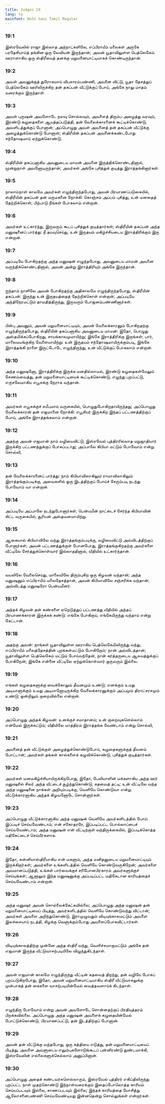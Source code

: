 ```yaml
---
title: Judges 19
lang: ta
mainfont: Noto Sans Tamil Regular
---
```


###  19:1

இஸ்ரவேலில் ராஜா இல்லாத அந்நாட்களிலே, எப்பிராயீம் மலைகள் அருகே பரதேசியாய்த் தங்கின ஒரு லேவியன் இருந்தான்; அவன் யூதாவிலுள்ள பெத்லெகேம் ஊராளாகிய ஒரு ஸ்திரீயைத் தனக்கு மறுமனையாட்டியாகக் கொண்டிருந்தான்.

###  19:2

அவள் அவனுக்குத் துரோகமாய் விபசாரம்பண்ணி, அவனை விட்டு, யூதா தேசத்துப் பெத்லெகேம் ஊரிலிருக்கிற தன் தகப்பன் வீட்டுக்குப் போய், அங்கே நாலு மாதம் வரைக்கும் இருந்தாள்.

###  19:3

அவள் புருஷன் அவளோடே நலவு சொல்லவும், அவளைத் திரும்ப அழைத்து வரவும், இரண்டு கழுதைகளை ஆயத்தப்படுத்தி, தன் வேலைக்காரனைக் கூட்டிக்கொண்டு, அவளிடத்துக்குப் போனான்; அப்பொழுது அவள் அவனைத் தன் தகப்பன் வீட்டுக்கு அழைத்துக்கொண்டு போனாள்; ஸ்திரீயின் தகப்பன் அவனைக்கண்டபோது சந்தோஷமாய் ஏற்றுக்கொண்டு,

###  19:4

ஸ்திரீயின் தகப்பனாகிய அவனுடைய மாமன் அவனை இருத்திக்கொண்டதினால், மூன்றுநாள் அவனோடிருந்தான்; அவர்கள் அங்கே புசித்துக் குடித்து இராத்தங்கினார்கள்.

###  19:5

நாலாம்நாள் காலமே அவர்கள் எழுந்திருந்தபோது, அவன் பிரயாணப்படுகையில், ஸ்திரீயின் தகப்பன் தன் மருமகனை நோக்கி: கொஞ்சம் அப்பம் புசித்து, உன் மனதைத் தேற்றிக்கொள்; பிற்பாடு நீங்கள் போகலாம் என்றான்.

###  19:6

அவர்கள் உட்கார்ந்து, இருவரும் கூடப் புசித்துக் குடித்தார்கள்; ஸ்திரீயின் தகப்பன் அந்த மனுஷனைப் பார்த்து: நீ தயவுசெய்து, உன் இருதயம் மகிழ்ச்சியடைய இராத்திரிக்கும் இரு என்றான்.

###  19:7

அப்படியே போகிறதற்கு அந்த மனுஷன் எழுந்தபோது, அவனுடைய மாமன் அவனை வருந்திக்கொண்டதினால், அவன் அன்று இராத்திரியும் அங்கே இருந்தான்.

###  19:8

ஐந்தாம் நாளிலே அவன் போகிறதற்கு அதிகாலமே எழுந்திருந்தபோது, ஸ்திரீயின் தகப்பன்: இருந்து உன் இருதயத்தைத் தேற்றிக்கொள் என்றான்; அப்படியே அந்திநேரமட்டும் தாமதித்திருந்து, இருவரும் போஜனம்பண்ணினார்கள்.

###  19:9

பின்பு அவனும், அவன் மறுமனையாட்டியும், அவன் வேலைக்காரனும் போகிறதற்கு எழுந்திருந்தபோது, ஸ்திரீயின் தகப்பனாகிய அவனுடைய மாமன்: இதோ, பொழுது அஸ்தமிக்கப்போகிறது, சாயங்காலமுமாயிற்று; இங்கே இராத்திரிக்கு இருங்கள்; பார், மாலைமயங்குகிற வேளையாயிற்று: உன் இருதயம் சந்தோஷமாயிருக்கும்படி, இங்கே இராத்தங்கி நாளை இருட்டோடே எழுந்திருந்து, உன் வீட்டுக்குப் போகலாம் என்றான்.

###  19:10

அந்த மனுஷனோ, இராத்திரிக்கு இருக்க மனதில்லாமல், இரண்டு கழுதைகள்மேலும் சேணம்வைத்து, தன் மறுமனையாட்டியைக் கூட்டிக்கொண்டு, எழுந்து புறப்பட்டு, எருசலேமாகிய எபூசுக்கு நேராக வந்தான்.

###  19:11

அவர்கள் எபூசுக்குச் சமீபமாய் வருகையில், பொழுதுபோகிறதாயிருந்தது; அப்பொழுது வேலைக்காரன் தன் எஜமானை நோக்கி: எபூசியர் இருக்கிற இந்தப் பட்டணத்திற்குப் போய், அங்கே இராத்தங்கலாம் என்றான்.

###  19:12

அதற்கு அவன் எஜமான் நாம் வழியைவிட்டு, இஸ்ரவேல் புத்திரரில்லாத மறுஜாதியார் இருக்கிற பட்டணத்துக்குப் போகப்படாது; அப்பாலே கிபியா மட்டும் போவோம் என்று சொல்லி,

###  19:13

தன் வேலைக்காரனைப் பார்த்து: நாம் கிபியாவிலாகிலும் ராமாவிலாகிலும் இராத்தங்கும்படிக்கு, அவைகளில் ஒரு இடத்திற்குப் போய்ச் சேரும்படி நடந்து போவோம் வா என்றான்.

###  19:14

அப்படியே அப்பாலே நடந்துபோனார்கள்; பென்யமீன் நாட்டைச் சேர்ந்த கிபியாவின் கிட்ட வருகையில், சூரியன் அஸ்தமனமாயிற்று.

###  19:15

ஆகையால் கிபியாவிலே வந்து இராத்தங்கும்படிக்கு, வழியைவிட்டு அவ்விடத்திற்குப் போனார்கள்; அவன் பட்டணத்துக்குள் போனபோது, இராத்தங்குகிறதற்கு அவர்களை வீட்டிலே சேர்த்துக்கொள்வார் இல்லாததினால், வீதியில் உட்கார்ந்தான்.

###  19:16

வயலிலே வேலைசெய்து, மாலையிலே திரும்புகிற ஒரு கிழவன் வந்தான்; அந்த மனுஷனும் எப்பிராயீம் மலைதேசத்தான், அவன் கிபியாவிலே சஞ்சரிக்க வந்தான்; அவ்விடத்து மனுஷரோ பென்யமீனர்.

###  19:17

அந்தக் கிழவன் தன் கண்களை ஏறெடுத்துப் பட்டணத்து வீதியில் அந்தப் பிரயாணக்காரன் இருக்கக் கண்டு: எங்கே போகிறாய், எங்கேயிருந்து வந்தாய் என்று கேட்டான்.

###  19:18

அதற்கு அவன்: நாங்கள் யூதாவிலுள்ள ஊராகிய பெத்லெகேமிலிருந்து வந்து, எப்பிராயீம் மலைத்தேசத்தின் புறங்கள்மட்டும் போகிறோம்; நான் அவ்விடத்தான்; யூதாவிலுள்ள பெத்லெகேம் மட்டும் போய்வந்தேன், நான் கர்த்தருடைய ஆலயத்துக்குப் போகிறேன்; இங்கே என்னை வீட்டிலே ஏற்றுக்கொள்வார் ஒருவரும் இல்லை.

###  19:19

எங்கள் கழுதைகளுக்கு வைக்கோலும் தீவனமும் உண்டு; எனக்கும் உமது அடியாளுக்கும் உமது அடியானோடிருக்கிற வேலைக்காரனுக்கும் அப்பமும் திராட்சரசமும் உண்டு; ஒன்றிலும் குறைவில்லை என்றான்.

###  19:20

அப்பொழுது அந்தக் கிழவன்: உனக்குச் சமாதானம்; உன் குறைவுகளெல்லாம் என்மேல் இருக்கட்டும்; வீதியிலே மாத்திரம் இராத்தங்க வேண்டாம் என்று சொல்லி,

###  19:21

அவனைத் தன் வீட்டுக்குள் அழைத்துக்கொண்டுபோய், கழுதைகளுக்குத் தீவனம் போட்டான்; அவர்கள் தங்கள் கால்களைக் கழுவிக்கொண்டு, புசித்துக் குடித்தார்கள்.

###  19:22

அவர்கள் மனமகிழ்ச்சியாயிருக்கிறபோது, இதோ, பேலியாளின் மக்களாகிய அந்த ஊர் மனுஷரில் சிலர் அந்த வீட்டைச் சூழ்ந்துகொண்டு, கதவைத் தட்டி: உன் வீட்டிலே வந்த அந்த மனுஷனை நாங்கள் அறியும்படிக்கு, வெளியே கொண்டுவா என்று வீட்டுக்காரனாகிய அந்தக் கிழவனோடே சொன்னார்கள்.

###  19:23

அப்பொழுது வீட்டுக்காரனாகிய அந்த மனுஷன் வெளியே அவர்களிடத்தில் போய்: இப்படிச் செய்யவேண்டாம்; என் சகோதரரே, இப்படிப்பட்ட பொல்லாப்பைச் செய்யவேண்டாம்; அந்த மனுஷன் என் வீட்டிற்குள் வந்திருக்கையில், இப்படிக்கொத்த மதிகேட்டைச் செய்யீர்களாக.

###  19:24

இதோ, கன்னியாஸ்திரீயாகிய என் மகளும், அந்த மனிதனுடைய மறுமனையாட்டியும் இருக்கிறார்கள்; அவர்களை உங்களிடத்தில் வெளியே கொண்டுவருகிறேன்; அவர்களை அவமானப்படுத்தி, உங்கள் பார்வைக்குச் சரிபோனபிரகாரம் அவர்களுக்குச் செய்யுங்கள்; ஆனாலும் இந்த மனுஷனுக்கு அப்படிப்பட்ட மதிகேடான காரியத்தைச் செய்யவேண்டாம் என்றான்.

###  19:25

அந்த மனுஷர் அவன் சொல்லைக்கேட்கவில்லை; அப்பொழுது அந்த மனுஷன் தன் மறுமனையாட்டியைப் பிடித்து, அவர்களிடத்தில் வெளியே கொண்டுவந்து விட்டான்; அவர்கள் அவளை அறிந்துகொண்டு, இராமுழுவதும் விடியுங்காலமட்டும் அவளை இலச்சையாய் நடத்தி, கிழக்கு வெளுக்கும்போது அவளைப்போகவிட்டார்கள்.

###  19:26

விடியுங்காலத்திற்கு முன்னே அந்த ஸ்திரீ வந்து, வெளிச்சமாகுமட்டும் அங்கே தன் எஜமான் இருந்த வீட்டுவாசற்படியிலே விழுந்துகிடந்தாள்.

###  19:27

அவள் எஜமான் காலமே எழுந்திருந்து வீட்டின் கதவைத் திறந்து, தன் வழியே போகப் புறப்படுகிறபோது, இதோ, அவன் மறுமனையாட்டியாகிய ஸ்திரீ வீட்டுவாசலுக்கு முன்பாகத் தன் கைகளை வாசற்படியின்மேல் வைத்தவளாய்க் கிடந்தாள்.

###  19:28

எழுந்திரு போவோம் என்று அவன் அவளோடே சொன்னதற்குப் பிரதியுத்தரம் பிறக்கவில்லை. அப்பொழுது அந்த மனுஷன் அவளைக் கழுதையின்மேல் போட்டுக்கொண்டு, பிரயாணப்பட்டு, தன் இடத்திற்குப் போனான்.

###  19:29

அவன் தன் வீட்டுக்கு வந்தபோது, ஒரு கத்தியை எடுத்து, தன் மறுமனையாட்டியைப் பிடித்து, அவளை அவளுடைய எலும்புகளோடுங்கூடப் பன்னிரண்டு துண்டமாக்கி, இஸ்ரவேலின் எல்லைகளுக்கெல்லாம் அனுப்பினான்.

###  19:30

அப்பொழுது அதைக் கண்டவர்களெல்லாரும், இஸ்ரவேல் புத்திரர் எகிப்திலிருந்து புறப்பட்ட நாள் முதற்கொண்டு இந்நாள்வரைக்கும் இதைப்போலொத்த காரியம் செய்யப்படவும் இல்லை, காணப்படவும் இல்லை; இந்தக் காரியத்தை யோசித்து ஆலோசனைபண்ணி செய்யவேண்டியது இன்னதென்று சொல்லுங்கள் என்றார்கள்.

